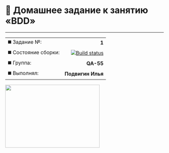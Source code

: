 
#  :page_facing_up: Домашнее задание к занятию «BDD»
---

|||
|:--------|----------------------------------------------------------------------------------------------------------------------------------------------------------------:|
| :black_medium_square: Задание №: |                                                                                                                                                                  **1** |
| :black_medium_square: Состояние сборки: |[![Build status](https://ci.appveyor.com/api/projects/status/ru317ixudbuc9d81/branch/main?svg=true)](https://ci.appveyor.com/project/Elias-Grail/bdd-wsd7g/branch/main)|
|:black_medium_square: Группа: |                                                                                                                                                              **QA-55** |
| :black_medium_square: Выполнял: |                                                                                                                                                      **Подвигин Илья** |

<img src="https://media.tenor.com/zn8iyusePtgAAAAC/joy.gif" width="300" height="200">
